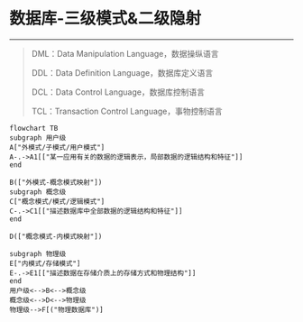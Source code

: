 # 数据库-三级模式&二级隐射

---

> DML：Data Manipulation Language，数据操纵语言
> 
> DDL：Data Definition Language，数据库定义语言
> 
> DCL：Data Control Language，数据库控制语言
> 
> TCL：Transaction Control Language，事物控制语言

```mermaid
flowchart TB
subgraph 用户级
A["外模式/子模式/用户模式"]
A-.->A1[["某一应用有关的数据的逻辑表示，局部数据的逻辑结构和特征"]]
end

B(["外模式-概念模式映射"])
subgraph 概念级
C["概念模式/模式/逻辑模式"]
C-.->C1[["描述数据库中全部数据的逻辑结构和特征"]]
end

D(["概念模式-内模式映射"])

subgraph 物理级
E["内模式/存储模式"]
E-.->E1[["描述数据在存储介质上的存储方式和物理结构"]]
end
用户级<-->B<-->概念级
概念级<-->D<-->物理级
物理级-->F[("物理数据库")]
```
